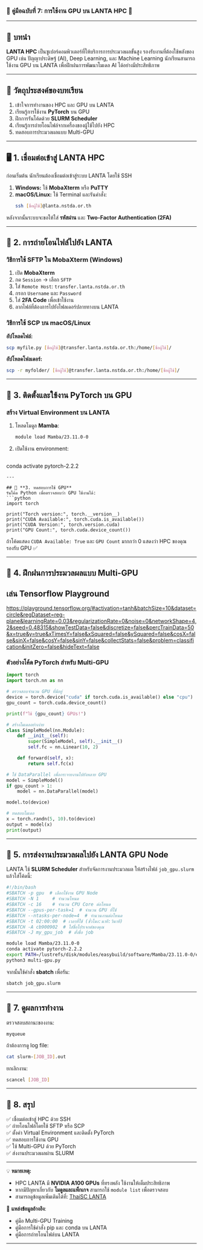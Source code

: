 ### 🚀 **คู่มือฉบับที่ 7: การใช้งาน GPU บน LANTA HPC** 🚀  

---

## 📌 **บทนำ**  
**LANTA HPC** เป็นซูเปอร์คอมพิวเตอร์ที่ให้บริการการประมวลผลขั้นสูง รองรับงานที่ต้องใช้พลังของ GPU เช่น ปัญญาประดิษฐ์ (AI), Deep Learning, และ Machine Learning นักเรียนสามารถใช้งาน GPU บน LANTA เพื่อฝึกฝนการพัฒนาโมเดล AI ได้อย่างมีประสิทธิภาพ

---

## 🎯 **วัตถุประสงค์ของบทเรียน**
1. เข้าใจการทำงานของ HPC และ GPU บน LANTA  
2. เรียนรู้การใช้งาน **PyTorch** บน GPU  
3. ฝึกการรันโค้ดด้วย **SLURM Scheduler**  
4. เรียนรู้การถ่ายโอนไฟล์จากเครื่องของผู้ใช้ไปยัง HPC  
5. ทดสอบการประมวลผลแบบ Multi-GPU  

---

## 🖥 **1. เชื่อมต่อเข้าสู่ LANTA HPC**
ก่อนเริ่มต้น นักเรียนต้องเชื่อมต่อเข้าสู่ระบบ LANTA โดยใช้ SSH

1. **Windows:** ใช้ **MobaXterm** หรือ **PuTTY**
2. **macOS/Linux:** ใช้ Terminal และรันคำสั่ง:
   ```bash
   ssh [ชื่อผู้ใช้]@lanta.nstda.or.th
   ```

หลังจากนั้นระบบจะขอให้ใส่ **รหัสผ่าน** และ **Two-Factor Authentication (2FA)**

---

## 📂 **2. การถ่ายโอนไฟล์ไปยัง LANTA**
### **วิธีการใช้ SFTP ใน MobaXterm (Windows)**
1. เปิด **MobaXterm**
2. กด `Session` → เลือก `SFTP`  
3. ใส่ `Remote Host`: `transfer.lanta.nstda.or.th`  
4. กรอก `Username` และ `Password`  
5. ใส่ **2FA Code** เพื่อเข้าใช้งาน  
6. ลากไฟล์ที่ต้องการไปยังโฟลเดอร์ปลายทางบน LANTA  

### **วิธีการใช้ SCP บน macOS/Linux**
**อัปโหลดไฟล์:**  
```bash
scp myfile.py [ชื่อผู้ใช้]@transfer.lanta.nstda.or.th:/home/[ชื่อผู้ใช้]/
```
**อัปโหลดโฟลเดอร์:**  
```bash
scp -r myfolder/ [ชื่อผู้ใช้]@transfer.lanta.nstda.or.th:/home/[ชื่อผู้ใช้]/
```

---

## 🚀 **3. ติดตั้งและใช้งาน PyTorch บน GPU**
### **สร้าง Virtual Environment บน LANTA**
1. โหลดโมดูล **Mamba**:
   ```bash
   module load Mamba/23.11.0-0
   ```
2. เปิดใช้งาน environment:
   
   ```bash
conda activate pytorch-2.2.2
   ```
---

## 🧠 **3. ทดสอบการใช้ GPU**
รันโค้ด Python เพื่อตรวจสอบว่า GPU ใช้งานได้:
```python
import torch

print("Torch version:", torch.__version__)
print("CUDA Available:", torch.cuda.is_available())
print("CUDA Version:", torch.version.cuda)
print("GPU Count:", torch.cuda.device_count())
```

ถ้าโค้ดแสดง `CUDA Available: True` และ `GPU Count` มากกว่า 0 แสดงว่า HPC ของคุณรองรับ GPU ✅

---

## 📌 **4. ฝึกฝนการประมวลผลแบบ Multi-GPU**
## เล่น Tensorflow Playground
https://playground.tensorflow.org/#activation=tanh&batchSize=10&dataset=circle&regDataset=reg-plane&learningRate=0.03&regularizationRate=0&noise=0&networkShape=4,2&seed=0.48315&showTestData=false&discretize=false&percTrainData=50&x=true&y=true&xTimesY=false&xSquared=false&ySquared=false&cosX=false&sinX=false&cosY=false&sinY=false&collectStats=false&problem=classification&initZero=false&hideText=false

### **ตัวอย่างโค้ด PyTorch สำหรับ Multi-GPU**
```python
import torch
import torch.nn as nn

# ตรวจสอบจำนวน GPU ที่มีอยู่
device = torch.device("cuda" if torch.cuda.is_available() else "cpu")
gpu_count = torch.cuda.device_count()

print(f"ใช้ {gpu_count} GPUs!")

# สร้างโมเดลอย่างง่าย
class SimpleModel(nn.Module):
    def __init__(self):
        super(SimpleModel, self).__init__()
        self.fc = nn.Linear(10, 2)

    def forward(self, x):
        return self.fc(x)

# ใช้ DataParallel เพื่อกระจายงานไปยังหลาย GPU
model = SimpleModel()
if gpu_count > 1:
    model = nn.DataParallel(model)

model.to(device)

# ทดสอบโมเดล
x = torch.randn(5, 10).to(device)
output = model(x)
print(output)
```

---

## 📜 **5. การส่งงานประมวลผลไปยัง LANTA GPU Node**
LANTA ใช้ **SLURM Scheduler** สำหรับจัดการงานประมวลผล ให้สร้างไฟล์ `job_gpu.slurm` แล้วใส่โค้ดนี้:
```bash
#!/bin/bash
#SBATCH -p gpu  # เลือกใช้งาน GPU Node
#SBATCH -N 1     # จำนวนโหนด
#SBATCH -c 16    # จำนวน CPU Core ต่อโหนด
#SBATCH --gpus-per-task=1  # จำนวน GPU ที่ใช้
#SBATCH --ntasks-per-node=4  # จำนวนงานต่อโหนด
#SBATCH -t 02:00:00  # เวลาที่ใช้ (ชั่วโมง:นาที:วินาที)
#SBATCH -A cb900902  # ใส่ชื่อโปรเจกต์ของคุณ
#SBATCH -J my_gpu_job  # ตั้งชื่อ job

module load Mamba/23.11.0-0
conda activate pytorch-2.2.2
export PATH=/lustrefs/disk/modules/easybuild/software/Mamba/23.11.0-0/envs/pytorch-2.2.2/bin:$PATH
python3 multi-gpu.py
```
จากนั้นใช้คำสั่ง **sbatch** เพื่อรัน:
```bash
sbatch job_gpu.slurm
```

---

## 🎯 **7. ดูผลการทำงาน**
ตรวจสอบสถานะของงาน:
```bash
myqueue
```
ถ้าต้องการดู log file:
```bash
cat slurm-[JOB_ID].out
```
ยกเลิกงาน:
```bash
scancel [JOB_ID]
```

---

## 📢 **8. สรุป**
✅ เชื่อมต่อเข้าสู่ HPC ด้วย SSH  
✅ ถ่ายโอนไฟล์โดยใช้ SFTP หรือ SCP  
✅ ตั้งค่า Virtual Environment และติดตั้ง PyTorch  
✅ ทดสอบการใช้งาน GPU  
✅ ใช้ Multi-GPU ด้วย PyTorch  
✅ ส่งงานประมวลผลผ่าน SLURM  

---

💡 **หมายเหตุ:**  
- HPC LANTA มี **NVIDIA A100 GPUs** ที่ทรงพลัง ใช้งานให้เต็มประสิทธิภาพ  
- หากมีปัญหาเกี่ยวกับ **โมดูลและแพ็กเกจ** สามารถใช้ `module list` เพื่อตรวจสอบ  
- สามารถดูข้อมูลเพิ่มเติมได้ที่: [ThaiSC LANTA](https://thaisc.io/th/thaisc-resources/lanta)  

📌 **แหล่งข้อมูลอ้างอิง**:  
- คู่มือ Multi-GPU Training  
- คู่มือการใช้คำสั่ง pip และ conda บน LANTA  
- คู่มือการถ่ายโอนไฟล์บน LANTA  

---

